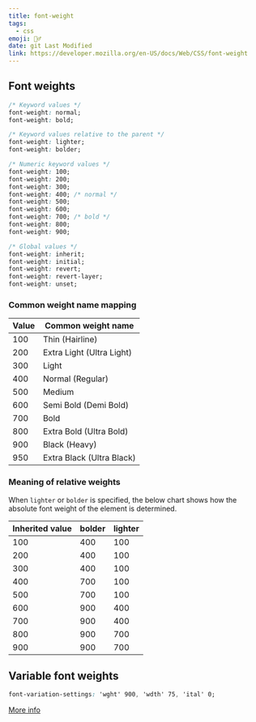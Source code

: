 ```yaml
---
title: font-weight
tags:
  - css
emoji: 🏋️‍♂️
date: git Last Modified
link: https://developer.mozilla.org/en-US/docs/Web/CSS/font-weight
---
```


## Font weights

```css
/* Keyword values */
font-weight: normal;
font-weight: bold;

/* Keyword values relative to the parent */
font-weight: lighter;
font-weight: bolder;

/* Numeric keyword values */
font-weight: 100;
font-weight: 200;
font-weight: 300;
font-weight: 400; /* normal */
font-weight: 500;
font-weight: 600;
font-weight: 700; /* bold */
font-weight: 800;
font-weight: 900;

/* Global values */
font-weight: inherit;
font-weight: initial;
font-weight: revert;
font-weight: revert-layer;
font-weight: unset;
```

### Common weight name mapping

| Value | Common weight name        |
| ----- | ------------------------- |
| 100   | Thin (Hairline)           |
| 200   | Extra Light (Ultra Light) |
| 300   | Light                     |
| 400   | Normal (Regular)          |
| 500   | Medium                    |
| 600   | Semi Bold (Demi Bold)     |
| 700   | Bold                      |
| 800   | Extra Bold (Ultra Bold)   |
| 900   | Black (Heavy)             |
| 950   | Extra Black (Ultra Black) |

### Meaning of relative weights

When `lighter` or `bolder` is specified, the below chart shows how the absolute font weight of the element is determined.

| Inherited value | bolder | lighter |
| --------------- | ------ | ------- |
| 100             | 400    | 100     |
| 200             | 400    | 100     |
| 300             | 400    | 100     |
| 400             | 700    | 100     |
| 500             | 700    | 100     |
| 600             | 900    | 400     |
| 700             | 900    | 400     |
| 800             | 900    | 700     |
| 900             | 900    | 700     |

## Variable font weights

```css
font-variation-settings: 'wght' 900, 'wdth' 75, 'ital' 0;
```

[More info](https://developer.mozilla.org/en-US/docs/Web/CSS/CSS_Fonts/Variable_Fonts_Guide)
